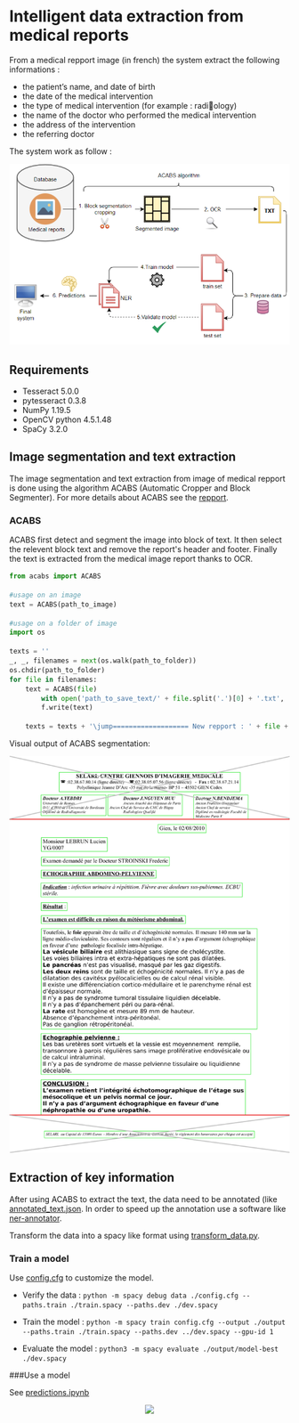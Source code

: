 # Intelligent data extraction from medical reports

From a medical repport image (in french) the system extract the following informations : 

- the patient’s name, and date of birth
- the date of the medical intervention
- the type of medical intervention (for example : radiology)
- the name of the doctor who performed the medical
intervention
- the address of the intervention
- the referring doctor

The system work as follow : 

<section align='center'>
    <img src='images/schema.png'/>
</section>

## Requirements

- Tesseract 5.0.0
- pytesseract 0.3.8
- NumPy 1.19.5
- OpenCV python 4.5.1.48
- SpaCy 3.2.0


## Image segmentation and text extraction

The image segmentation and text extraction from image of medical repport is done using the algorithm ACABS (Automatic Cropper and Block Segmenter). For more details about ACABS see the [repport](../blob/master/Intelligent_data_extraction_from_medical_reports.pdf).

### ACABS

ACABS first detect and segment the image into block of text. It then select the relevent block text and remove the report's header and footer. Finally the text is extracted from the medical image report thanks to OCR.

```python
from acabs import ACABS

#usage on an image
text = ACABS(path_to_image)

#usage on a folder of image
import os

texts = ''
_, _, filenames = next(os.walk(path_to_folder))
os.chdir(path_to_folder)
for file in filenames:
    text = ACABS(file)
        with open('path_to_save_text/' + file.split('.')[0] + '.txt', 'w') as f:
        f.write(text)

    texts = texts + '\jump=================== New repport : ' + file + ' ===================\jump' + text
```
Visual output of ACABS segmentation: 

<section align='center'>
    <img src='images/acabs_result_fancy.png'/>
</section>

## Extraction of key information

After using ACABS to extract the text, the data need to be annotated (like [annotated_text.json](annotated_text.json). In order to speed up the annotation use a software like  [ner-annotator](https://github.com/tecoholic/ner-annotator).

Transform the data into a spacy like format using [transform_data.py](transform_data.py).

### Train a model

Use [config.cfg](config.cfg) to customize the model.

- Verify the data : 
```python -m spacy debug data ./config.cfg --paths.train ./train.spacy --paths.dev ./dev.spacy```

- Train the model : ```python -m spacy train config.cfg --output ./output --paths.train ./train.spacy --paths.dev ../dev.spacy --gpu-id 1```

- Evaluate the model : ```python3 -m spacy evaluate ./output/model-best ./dev.spacy```

###Use a model

See [predictions.ipynb](predictions.ipynb)

<section align='center'>
    <img src='images/pred.png'/>
</section>